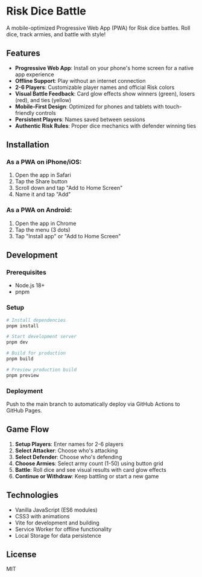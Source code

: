 # Risk Dice Battle

A mobile-optimized Progressive Web App (PWA) for Risk dice battles. Roll dice, track armies, and battle with style!

## Features

- **Progressive Web App**: Install on your phone's home screen for a native app experience
- **Offline Support**: Play without an internet connection
- **2-6 Players**: Customizable player names and official Risk colors
- **Visual Battle Feedback**: Card glow effects show winners (green), losers (red), and ties (yellow)
- **Mobile-First Design**: Optimized for phones and tablets with touch-friendly controls
- **Persistent Players**: Names saved between sessions
- **Authentic Risk Rules**: Proper dice mechanics with defender winning ties

## Installation

### As a PWA on iPhone/iOS:
1. Open the app in Safari
2. Tap the Share button
3. Scroll down and tap "Add to Home Screen"
4. Name it and tap "Add"

### As a PWA on Android:
1. Open the app in Chrome
2. Tap the menu (3 dots)
3. Tap "Install app" or "Add to Home Screen"

## Development

### Prerequisites
- Node.js 18+
- pnpm

### Setup
```bash
# Install dependencies
pnpm install

# Start development server
pnpm dev

# Build for production
pnpm build

# Preview production build
pnpm preview
```

### Deployment
Push to the main branch to automatically deploy via GitHub Actions to GitHub Pages.

## Game Flow

1. **Setup Players**: Enter names for 2-6 players
2. **Select Attacker**: Choose who's attacking
3. **Select Defender**: Choose who's defending
4. **Choose Armies**: Select army count (1-50) using button grid
5. **Battle**: Roll dice and see visual results with card glow effects
6. **Continue or Withdraw**: Keep battling or start a new game

## Technologies

- Vanilla JavaScript (ES6 modules)
- CSS3 with animations
- Vite for development and building
- Service Worker for offline functionality
- Local Storage for data persistence

## License

MIT

